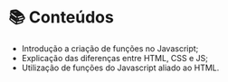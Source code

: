 # 📚 Conteúdos
- Introdução a criação de funções no Javascript;
- Explicação das diferenças entre HTML, CSS e JS;
- Utilização de funções do Javascript aliado ao HTML.